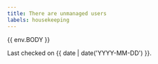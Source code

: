 ```yaml
---
title: There are unmanaged users
labels: housekeeping
---
```

{{ env.BODY }}

Last checked on  {{ date | date('YYYY-MM-DD') }}.
